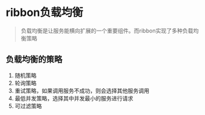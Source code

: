 # ribbon负载均衡
> 负载均衡是让服务能横向扩展的一个重要组件。而ribbon实现了多种负载均衡策略


## 负载均衡的策略

1. 随机策略
2. 轮询策略
3. 重试策略，如果调用服务不成功，则会选择其他服务调用
4. 最低并发策略，选择其中并发最小的服务进行请求
5. 可过滤策略






